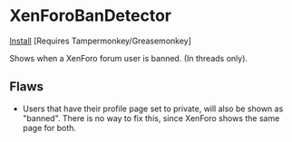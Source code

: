 # XenForoBanDetector

<a href="https://github.com/NoahvdAa/UserScripts/raw/master/XenForoBanDetector/xenforobandetector.user.js" target="_blank">Install</a> [Requires Tampermonkey/Greasemonkey]

Shows when a XenForo forum user is banned. (In threads only).

## Flaws

- Users that have their profile page set to private, will also be shown as "banned". There is no way to fix this, since XenForo shows the same page for both.

